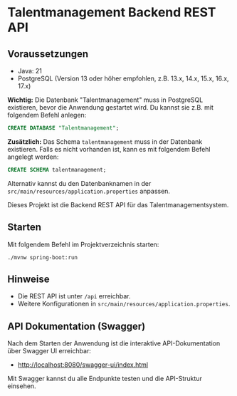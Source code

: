 # Talentmanagement Backend REST API


## Voraussetzungen
* Java: 21
* PostgreSQL (Version 13 oder höher empfohlen, z.B. 13.x, 14.x, 15.x, 16.x, 17.x)

**Wichtig:** Die Datenbank "Talentmanagement" muss in PostgreSQL existieren, bevor die Anwendung gestartet wird.
Du kannst sie z.B. mit folgendem Befehl anlegen:

```sql
CREATE DATABASE "Talentmanagement";
```

**Zusätzlich:** Das Schema `talentmanagement` muss in der Datenbank existieren. Falls es nicht vorhanden ist, kann es mit folgendem Befehl angelegt werden:

```sql
CREATE SCHEMA talentmanagement;
```

Alternativ kannst du den Datenbanknamen in der `src/main/resources/application.properties` anpassen.

Dieses Projekt ist die Backend REST API für das Talentmanagementsystem.

## Starten

Mit folgendem Befehl im Projektverzeichnis starten:

```
./mvnw spring-boot:run
```

## Hinweise
- Die REST API ist unter `/api` erreichbar.
- Weitere Konfigurationen in `src/main/resources/application.properties`.

## API Dokumentation (Swagger)

Nach dem Starten der Anwendung ist die interaktive API-Dokumentation über Swagger UI erreichbar:

- [http://localhost:8080/swagger-ui/index.html](http://localhost:8080/swagger-ui/index.html)

Mit Swagger kannst du alle Endpunkte testen und die API-Struktur einsehen.
